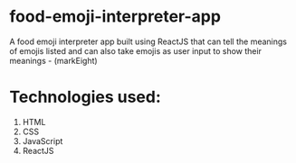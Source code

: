 # food-emoji-interpreter-app

A food emoji interpreter app built using ReactJS that can tell the meanings of emojis listed and can also take emojis as user input to show their meanings - (markEight)

# Technologies used:

1. HTML
2. CSS
3. JavaScript
4. ReactJS